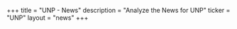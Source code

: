 +++
title = "UNP - News"
description = "Analyze the News for UNP"
ticker = "UNP"
layout = "news"
+++

